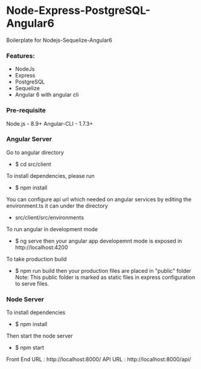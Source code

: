 # Node-Express-PostgreSQL-Angular6
Boilerplate for Nodejs-Sequelize-Angular6

### Features: ###
- NodeJs
- Express
- PostgreSQL
- Sequelize
- Angular 6 with angular cli

### Pre-requisite ###

Node.js - 8.9+
Angular-CLI - 1.7.3+

### Angular Server ###

Go to angular directory
* $ cd src/client

To install dependencies, please run
* $ npm install

You can configure api url which needed on angular services by editing the environment.ts it can under the directory
* src/client/src/environments

To run angular in development mode
* $ ng serve
 then your angular app developemnt mode is exposed in http://localhost:4200

To take production build
* $ npm run build
 then your production files are placed in "public" folder
 Note: This public folder is marked as static files in express configuration to serve files.

### Node Server ###
To install dependencies
* $ npm install

Then start the node server
* $ npm start

Front End URL : http://localhost:8000/
API URL : http://localhost:8000/api/
